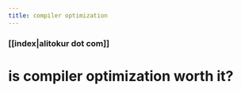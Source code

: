 ```yaml
---
title: compiler optimization
---
```


### [[index|alitokur dot com]]

<h1>
is compiler optimization worth it?
</h1>

